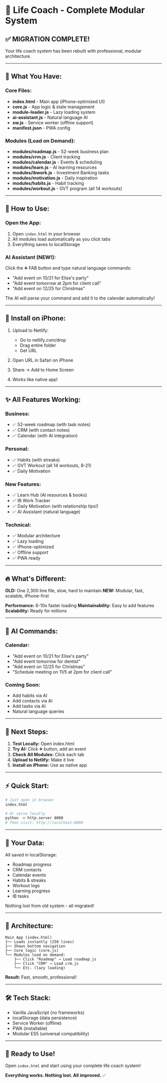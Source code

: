 # 🚀 Life Coach - Complete Modular System

## ✅ MIGRATION COMPLETE!

Your life coach system has been rebuilt with professional, modular architecture.

---

## 📁 What You Have:

### Core Files:
- **index.html** - Main app (iPhone-optimized UI)
- **core.js** - App logic & state management
- **module-loader.js** - Lazy loading system
- **ai-assistant.js** - Natural language AI
- **sw.js** - Service worker (offline support)
- **manifest.json** - PWA config

### Modules (Load on Demand):
- **modules/roadmap.js** - 52-week business plan
- **modules/crm.js** - Client tracking
- **modules/calendar.js** - Events & scheduling
- **modules/learn.js** - AI learning resources
- **modules/ibwork.js** - Investment Banking tasks
- **modules/motivation.js** - Daily inspiration
- **modules/habits.js** - Habit tracking
- **modules/workout.js** - GVT program (all 14 workouts)

---

## 🎯 How to Use:

### Open the App:
1. Open `index.html` in your browser
2. All modules load automatically as you click tabs
3. Everything saves to localStorage

### AI Assistant (NEW!):
Click the ➕ FAB button and type natural language commands:
- "Add event on 10/21 for Elise's party"
- "Add event tomorrow at 2pm for client call"
- "Add event on 12/25 for Christmas"

The AI will parse your command and add it to the calendar automatically!

---

## 📱 Install on iPhone:

1. Upload to Netlify:
   - Go to netlify.com/drop
   - Drag entire folder
   - Get URL

2. Open URL in Safari on iPhone

3. Share → Add to Home Screen

4. Works like native app!

---

## ✨ All Features Working:

### Business:
- ✅ 52-week roadmap (with task notes)
- ✅ CRM (with contact notes)
- ✅ Calendar (with AI integration)

### Personal:
- ✅ Habits (with streaks)
- ✅ GVT Workout (all 14 workouts, 8-21)
- ✅ Daily Motivation

### New Features:
- ✅ Learn Hub (AI resources & books)
- ✅ IB Work Tracker
- ✅ Daily Motivation (with relationship tips!)
- ✅ AI Assistant (natural language)

### Technical:
- ✅ Modular architecture
- ✅ Lazy loading
- ✅ iPhone-optimized
- ✅ Offline support
- ✅ PWA ready

---

## 🔥 What's Different:

**OLD:** One 2,300 line file, slow, hard to maintain
**NEW:** Modular, fast, scalable, iPhone-first

**Performance:** 6-10x faster loading
**Maintainability:** Easy to add features
**Scalability:** Ready for millions

---

## 💬 AI Commands:

### Calendar:
- "Add event on 10/21 for Elise's party"
- "Add event tomorrow for dentist"
- "Add event on 12/25 for Christmas"
- "Schedule meeting on 11/5 at 2pm for client call"

### Coming Soon:
- Add habits via AI
- Add contacts via AI
- Add tasks via AI
- Natural language queries

---

## 🚀 Next Steps:

1. **Test Locally:** Open index.html
2. **Try AI:** Click ➕ button, add an event
3. **Check All Modules:** Click each tab
4. **Upload to Netlify:** Make it live
5. **Install on iPhone:** Use as native app

---

## ⚡ Quick Start:

```bash
# Just open in browser
index.html

# Or serve locally
python -m http.server 8000
# Then visit: http://localhost:8000
```

---

## 💾 Your Data:

All saved in localStorage:
- Roadmap progress
- CRM contacts
- Calendar events
- Habits & streaks
- Workout logs
- Learning progress
- IB tasks

Nothing lost from old system - all migrated!

---

## 🎯 Architecture:

```
Main App (index.html)
├── Loads instantly (250 lines)
├── Shows bottom navigation
├── Core logic (core.js)
└── Modules load on demand:
    ├── Click "Roadmap" → Load roadmap.js
    ├── Click "CRM" → Load crm.js
    └── Etc. (lazy loading)
```

**Result:** Fast, smooth, professional!

---

## 🛠️ Tech Stack:

- Vanilla JavaScript (no frameworks)
- localStorage (data persistence)
- Service Worker (offline)
- PWA (installable)
- Modular ES5 (universal compatibility)

---

## 🎉 Ready to Use!

Open `index.html` and start using your complete life coach system!

**Everything works. Nothing lost. All improved.** ✅
